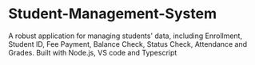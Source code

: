 # Student-Management-System
A robust application for managing students' data, including Enrollment, Student ID, Fee Payment, Balance Check, Status Check, Attendance and Grades. Built with Node.js, VS code and Typescript
